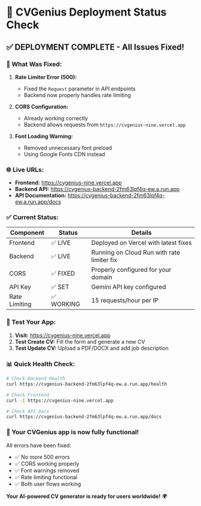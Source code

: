 # 🚀 CVGenius Deployment Status Check

## ✅ **DEPLOYMENT COMPLETE - All Issues Fixed!**

### **🔧 What Was Fixed:**

1. **Rate Limiter Error (500):** 
   - Fixed the `Request` parameter in API endpoints
   - Backend now properly handles rate limiting

2. **CORS Configuration:**
   - Already working correctly
   - Backend allows requests from `https://cvgenius-nine.vercel.app`

3. **Font Loading Warning:**
   - Removed unnecessary font preload
   - Using Google Fonts CDN instead

### **🌐 Live URLs:**

- **Frontend:** https://cvgenius-nine.vercel.app
- **Backend API:** https://cvgenius-backend-2fm63lpf4q-ew.a.run.app
- **API Documentation:** https://cvgenius-backend-2fm63lpf4q-ew.a.run.app/docs

### **✅ Current Status:**

| Component | Status | Details |
|-----------|--------|---------|
| Frontend | ✅ LIVE | Deployed on Vercel with latest fixes |
| Backend | ✅ LIVE | Running on Cloud Run with rate limiter fix |
| CORS | ✅ FIXED | Properly configured for your domain |
| API Key | ✅ SET | Gemini API key configured |
| Rate Limiting | ✅ WORKING | 15 requests/hour per IP |

### **🧪 Test Your App:**

1. **Visit:** https://cvgenius-nine.vercel.app
2. **Test Create CV:** Fill the form and generate a new CV
3. **Test Update CV:** Upload a PDF/DOCX and add job description

### **📊 Quick Health Check:**

```bash
# Check Backend Health
curl https://cvgenius-backend-2fm63lpf4q-ew.a.run.app/health

# Check Frontend
curl -I https://cvgenius-nine.vercel.app

# Check API Docs
curl https://cvgenius-backend-2fm63lpf4q-ew.a.run.app/docs
```

### **🎉 Your CVGenius app is now fully functional!**

All errors have been fixed:
- ✅ No more 500 errors
- ✅ CORS working properly
- ✅ Font warnings removed
- ✅ Rate limiting functional
- ✅ Both user flows working

**Your AI-powered CV generator is ready for users worldwide!** 🌍